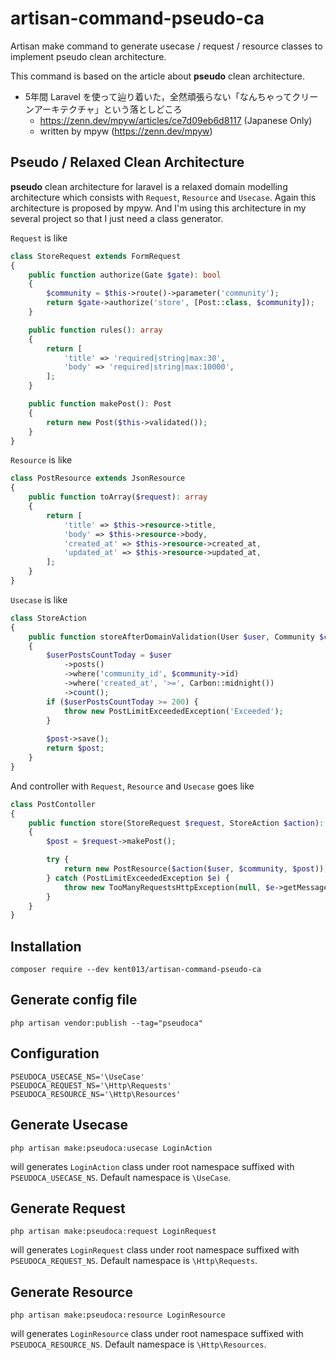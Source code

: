 # artisan-command-pseudo-ca
Artisan make command to generate usecase / request / resource classes to implement pseudo clean architecture.

This command is based on the article about **pseudo** clean architecture.

- 5年間 Laravel を使って辿り着いた，全然頑張らない「なんちゃってクリーンアーキテクチャ」という落としどころ
    - https://zenn.dev/mpyw/articles/ce7d09eb6d8117 (Japanese Only)
    - written by mpyw (https://zenn.dev/mpyw)

## Pseudo / Relaxed Clean Architecture

**pseudo** clean architecture for laravel is a relaxed domain modelling architecture which consists with `Request`, `Resource` and `Usecase`.
Again this architecture is proposed by mpyw. And I'm using this architecture in my several project so that I just need a class generator.

`Request` is like

```php
class StoreRequest extends FormRequest
{
    public function authorize(Gate $gate): bool
    {
        $community = $this->route()->parameter('community');
	    return $gate->authorize('store', [Post::class, $community]);
    }

    public function rules(): array
    {
        return [
            'title' => 'required|string|max:30',
            'body' => 'required|string|max:10000',
        ];
    }

    public function makePost(): Post
    {
        return new Post($this->validated());
    }
}
```

`Resource` is like

```php
class PostResource extends JsonResource
{
    public function toArray($request): array
    {
        return [
            'title' => $this->resource->title,
            'body' => $this->resource->body,
            'created_at' => $this->resource->created_at,
            'updated_at' => $this->resource->updated_at, 
        ];
    }
}
```

`Usecase` is like 

```php
class StoreAction
{
    public function storeAfterDomainValidation(User $user, Community $community): self
    {
        $userPostsCountToday = $user
            ->posts()
            ->where('community_id', $community->id)
            ->where('created_at', '>=', Carbon::midnight())
            ->count();
        if ($userPostsCountToday >= 200) {
            throw new PostLimitExceededException('Exceeded');
        }
        
        $post->save();
        return $post;
    }
}
```

And controller with `Request`, `Resource` and `Usecase` goes like

```php
class PostContoller
{
    public function store(StoreRequest $request, StoreAction $action): PostResource
    {
        $post = $request->makePost();

        try {
            return new PostResource($action($user, $community, $post));
        } catch (PostLimitExceededException $e) {
            throw new TooManyRequestsHttpException(null, $e->getMessage(), $e);
        }
    }
}
```

## Installation

```
composer require --dev kent013/artisan-command-pseudo-ca
```

## Generate config file

```
php artisan vendor:publish --tag="pseudoca"
```

## Configuration

```
PSEUDOCA_USECASE_NS='\UseCase'
PSEUDOCA_REQUEST_NS='\Http\Requests'
PSEUDOCA_RESOURCE_NS='\Http\Resources'
```

## Generate Usecase

```
php artisan make:pseudoca:usecase LoginAction
```

will generates `LoginAction` class under root namespace suffixed with `PSEUDOCA_USECASE_NS`. Default namespace is `\UseCase`.


## Generate Request

```
php artisan make:pseudoca:request LoginRequest
```

will generates `LoginRequest` class under root namespace suffixed with `PSEUDOCA_REQUEST_NS`. Default namespace is `\Http\Requests`.


## Generate Resource

```
php artisan make:pseudoca:resource LoginResource
```

will generates `LoginResource` class under root namespace suffixed with `PSEUDOCA_RESOURCE_NS`. Default namespace is `\Http\Resources`.
